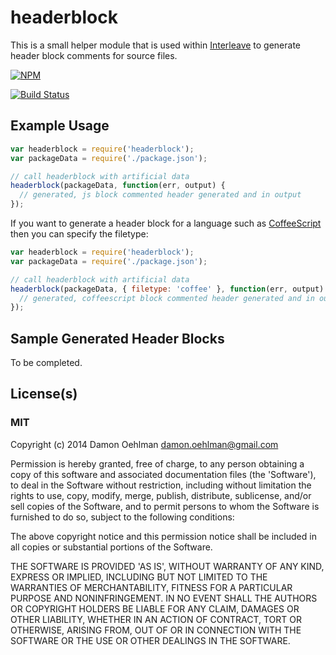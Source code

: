 # headerblock

This is a small helper module that is used within
[Interleave](https://github.com/buildjs/interleave) to generate header
block comments for source files.


[![NPM](https://nodei.co/npm/headerblock.png)](https://nodei.co/npm/headerblock/)

[![Build Status](https://travis-ci.org/buildjs/headerblock.png?branch=master)](https://travis-ci.org/buildjs/headerblock)

## Example Usage

```js
var headerblock = require('headerblock');
var packageData = require('./package.json');

// call headerblock with artificial data
headerblock(packageData, function(err, output) {
  // generated, js block commented header generated and in output
});
```

If you want to generate a header block for a language such as
[CoffeeScript](https://coffee-script.org) then you can specify the filetype:

```js
var headerblock = require('headerblock');
var packageData = require('./package.json');

// call headerblock with artificial data
headerblock(packageData, { filetype: 'coffee' }, function(err, output) {
  // generated, coffeescript block commented header generated and in output
});
```

## Sample Generated Header Blocks

To be completed.

## License(s)

### MIT

Copyright (c) 2014 Damon Oehlman <damon.oehlman@gmail.com>

Permission is hereby granted, free of charge, to any person obtaining
a copy of this software and associated documentation files (the
'Software'), to deal in the Software without restriction, including
without limitation the rights to use, copy, modify, merge, publish,
distribute, sublicense, and/or sell copies of the Software, and to
permit persons to whom the Software is furnished to do so, subject to
the following conditions:

The above copyright notice and this permission notice shall be
included in all copies or substantial portions of the Software.

THE SOFTWARE IS PROVIDED 'AS IS', WITHOUT WARRANTY OF ANY KIND,
EXPRESS OR IMPLIED, INCLUDING BUT NOT LIMITED TO THE WARRANTIES OF
MERCHANTABILITY, FITNESS FOR A PARTICULAR PURPOSE AND NONINFRINGEMENT.
IN NO EVENT SHALL THE AUTHORS OR COPYRIGHT HOLDERS BE LIABLE FOR ANY
CLAIM, DAMAGES OR OTHER LIABILITY, WHETHER IN AN ACTION OF CONTRACT,
TORT OR OTHERWISE, ARISING FROM, OUT OF OR IN CONNECTION WITH THE
SOFTWARE OR THE USE OR OTHER DEALINGS IN THE SOFTWARE.
